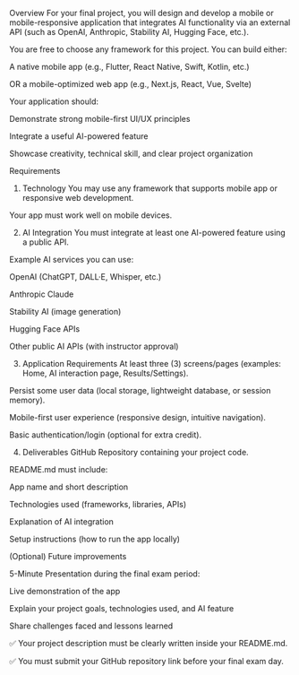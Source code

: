 Overview
For your final project, you will design and develop a mobile or mobile-responsive application that integrates AI functionality via an external API (such as OpenAI, Anthropic, Stability AI, Hugging Face, etc.).

You are free to choose any framework for this project.
You can build either:

A native mobile app (e.g., Flutter, React Native, Swift, Kotlin, etc.)

OR a mobile-optimized web app (e.g., Next.js, React, Vue, Svelte)

Your application should:

Demonstrate strong mobile-first UI/UX principles

Integrate a useful AI-powered feature

Showcase creativity, technical skill, and clear project organization

Requirements
1. Technology
You may use any framework that supports mobile app or responsive web development.

Your app must work well on mobile devices.

2. AI Integration
You must integrate at least one AI-powered feature using a public API.

Example AI services you can use:

OpenAI (ChatGPT, DALL·E, Whisper, etc.)

Anthropic Claude

Stability AI (image generation)

Hugging Face APIs

Other public AI APIs (with instructor approval)

3. Application Requirements
At least three (3) screens/pages (examples: Home, AI interaction page, Results/Settings).

Persist some user data (local storage, lightweight database, or session memory).

Mobile-first user experience (responsive design, intuitive navigation).

Basic authentication/login (optional for extra credit).

4. Deliverables
GitHub Repository containing your project code.

README.md must include:

App name and short description

Technologies used (frameworks, libraries, APIs)

Explanation of AI integration

Setup instructions (how to run the app locally)

(Optional) Future improvements

5-Minute Presentation during the final exam period:

Live demonstration of the app

Explain your project goals, technologies used, and AI feature

Share challenges faced and lessons learned

✅ Your project description must be clearly written inside your README.md.

✅ You must submit your GitHub repository link before your final exam day.